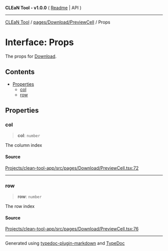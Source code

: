 **CLEaN Tool - v1.0.0** ( [Readme](../../../../README.md) \| API )

***

[CLEaN Tool](../../../../modules.md) / [pages/Download/PreviewCell](../README.md) / Props

# Interface: Props

The props for [Download](../../README.md).

## Contents

- [Properties](Props.md#properties)
  - [col](Props.md#col)
  - [row](Props.md#row)

## Properties

### col

> **col**: `number`

The column index

#### Source

[Projects/clean-tool-app/src/pages/Download/PreviewCell.tsx:72](https://github.com/yuckyh/clean-tool-app/)

***

### row

> **row**: `number`

The row index

#### Source

[Projects/clean-tool-app/src/pages/Download/PreviewCell.tsx:76](https://github.com/yuckyh/clean-tool-app/)

***

Generated using [typedoc-plugin-markdown](https://www.npmjs.com/package/typedoc-plugin-markdown) and [TypeDoc](https://typedoc.org/)
